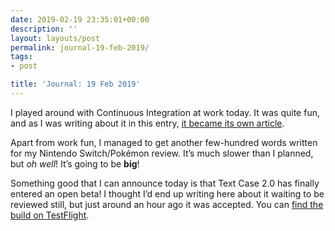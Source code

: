 ```yaml
---
date: 2019-02-19 23:35:01+00:00
description: ''
layout: layouts/post
permalink: journal-19-feb-2019/
tags:
- post

title: 'Journal: 19 Feb 2019'
---
```


<p>I played around with Continuous Integration at work today. It was quite fun, and as I was writing about it in this entry, <a href="https://chrishannah.me/having-some-fun-with-continuous-integration/">it became its own article</a>.</p>
<p>Apart from work fun, I managed to get another few-hundred words written for my Nintendo Switch/Pokémon review. It&#8217;s much slower than I planned, but <em>oh well</em>! It&#8217;s going to be <strong>big</strong>!</p>
<p>Something good that I can announce today is that Text Case 2.0 has finally entered an open beta! I thought I&#8217;d end up writing here about it waiting to be reviewed still, but just around an hour ago it was accepted. You can <a href="https://testflight.apple.com/join/BjxTFv0S">find the build on TestFlight</a>.</p>
